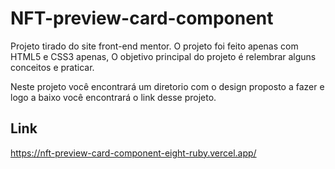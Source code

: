 # NFT-preview-card-component


Projeto tirado do site front-end mentor. O projeto foi feito apenas com HTML5 e CSS3 apenas, O objetivo principal do projeto é relembrar alguns conceitos e praticar.

Neste projeto você encontrará um diretorio com o design proposto a fazer e logo a baixo você encontrará o link desse projeto.

## Link
https://nft-preview-card-component-eight-ruby.vercel.app/